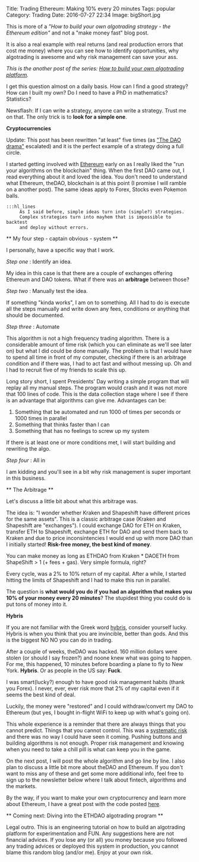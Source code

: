 Title: Trading Ethereum: Making 10% every 20 minutes
Tags: popular
Category: Trading
Date: 2016-07-27 22:34
Image: bigShort.jpg

This is more of a *"How to build your own algotrading strategy - the Ethereum edition"* and not a "make money fast" blog post.

It is also a real example with real returns (and real production errors that cost me money) where you can see how to identify opportunities, why algotrading is awesome and why risk management can save your ass.


*This is the another post of the series: [How to build your own algotrading platform](how-to-build-your-own-algorithmic-trading-platform.html).*

I get this question almost on a daily basis. How can I find a good strategy? How can I built my own? Do I need to have a PhD in mathematics? Statistics?

Newsflash: If I can write a strategy, anyone can write a strategy. Trust me on that. The only trick is to **look for a simple one**.


**Cryptocurrencies**

Update: This post has been rewritten "at least" five times (as ["The DAO drama"](https://bitcoinmagazine.com/articles/ethereum-s-dao-forking-crisis-the-bitcoin-perspective-1467404395) escalated) and it is the perfect example of a strategy doing a full circle.

I started getting involved with [Ethereum](https://www.ethereum.org/) early on as I really liked the "run your algorithms on the blockchain" thing. When the first DAO came out, I read everything about it and loved the idea.
You don't need to understand what Ethereum, theDAO, blockchain is at this point (I promise I will ramble on a another post). The same ideas apply to Forex, Stocks even Pokemon balls.

    :::hl_lines 
         As I said before, simple ideas turn into (simple?) strategies.
         Complex strategies turn into mayhem that is impossible to backtest
         and deploy without errors.

** My four step - captain obvious - system **


I personally, have a specific way that I work.

*Step one* : Identify an idea.

My idea in this case is that there are a couple of exchanges offering Ethereum and DAO tokens. What if there was an **arbitrage** between those?


*Step two* : Manually test the idea.

If something "kinda works", I am on to something. All I had to do is execute all the steps manually and write down any fees, conditions or anything that should be documented. 


*Step three* : Automate

This algorithm is not a high frequency trading algorithm. There is a considerable amount of time risk (which you can eliminate as we'll see later on) but what I did could be done manually. The problem is that I would have to spend all time in front of my computer, checking if there is an arbitrage condition and if there was, I had to act fast and without messing up. Oh and I had to recruit five of my friends to scale this up.

Long story short, I spent Presidents' Day writing a simple program that will replay all my manual steps. The program would crash and it was not more that 100 lines of code. This is the data collection stage where I see if there is an advantage that algorithms can give me. Advantages can be:

1. Something that be automated and run 1000 of times per seconds or 1000 times in parallel
2. Something that thinks faster than I can
3. Something that has no feelings to screw up my system

If there is at least one or more conditions met, I will start building and rewriting the algo.

*Step four* : All in

I am kidding and you'll see in a bit why risk management is super important in this business.


** The Arbitrage **

Let's discuss a little bit about what this arbitrage was.

The idea is: "I wonder whether Kraken and Shapeshift have different prices for the same assets". This is a classic arbitrage case (Kraken and Shapeshift are "exchanges").
I could exchange DAO for ETH on Kraken, transfer ETH to Shapeshift, exchange ETH for DAO and send them back to Kraken and due to price inconsintencies I would end up with more DAO than I initially started! **Risk-free money, the best kind of money**.

You can make money as long as
ETHDAO from Kraken  * DAOETH from ShapeShift > 1 (+ fees + gas). Very simple formula, right? 

Every cycle, was a 2% to 10% return of my capital. After a while, I started hitting the limits of Shapeshift and I had to make this run in parallel. 

The question is **what would you do if you had an algorithm that makes you 10% of your money every 20 minutes**? The stupidest thing you could do is put tons of money into it.


**Hybris**

If you are not familiar with the Greek word [hybris](https://en.wikipedia.org/wiki/Hubris), consider yourself lucky. Hybris is when you think that you are invincible, better than gods. And this is the biggest NO NO you can do in trading.

After a couple of weeks, theDAO was hacked. 160 million dollars were stolen (or should I say frozen?) and noone knew what was going to happen. For me, this happened, 10 minutes before boarding a plane to fly to New York. **Hybris**. Or as people in the US say: **Fuck**.

I was smart(lucky?) enough to have good risk management habits (thank you Forex). I never, ever, ever risk more that 2% of my capital even if it seems the best kind of deal.

Luckily, the money were "restored" and I could withdraw/convert my DAO to Ethereum (but yes, I bought in-flight WiFi to keep up with what's going on).


This whole experience is a reminder that there are always things that you cannot predict. Things that you cannot control.
This was a [systematic risk](https://en.wikipedia.org/wiki/Systematic_risk) and there was no way I could have seen it coming. Pushing buttons and building algorithms is not enough. Proper risk management and knowing when you need to take a chill pill is what can keep you in the game.

On the next post, I will post the whole algorithm and go line by line. I also plan to discuss a little bit more about theDAO and Ethereum. If you don't want to miss any of these and get some more additional info, feel free to sign up to the newsletter below where I talk about fintech, algorithms and the markets.

By the way, if you want to make your own cryptocurrency and learn more about Ethereum, I have a great post with the code posted [here](hugcoin-build-your-own-cryptocurrency-coin).


** Coming next: Diving into the ETHDAO algotrading program **


Legal outro. This is an engineering tutorial on how to build an algotrading platform for experimentation and FUN. Any suggestions here are not financial advices. 
If you lose any (or all) you money because you followed any trading advices or deployed this system in production, you cannot blame this random blog (and/or me). Enjoy at your own risk. 


